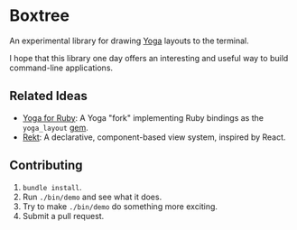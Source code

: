 # Boxtree

An experimental library for drawing [Yoga](https://facebook.github.com/yoga)
layouts to the terminal.

I hope that this library one day offers an interesting and useful way to build
command-line applications.

## Related Ideas

- [Yoga for Ruby](https://github.com/justjake/yoga): A Yoga "fork" implementing
  Ruby bindings as the `yoga_layout` [gem](https://rubygems.org/yoga_layout).
- [Rekt](https://github.com/justjake/rekt): A declarative, component-based view
  system, inspired by React.

## Contributing

1. `bundle install`.
2. Run `./bin/demo` and see what it does.
3. Try to make `./bin/demo` do something more exciting.
4. Submit a pull request.
